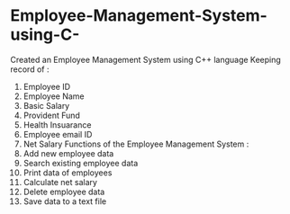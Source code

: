 # Employee-Management-System-using-C-
Created an Employee Management System using C++ language
Keeping record of : 
  1. Employee ID
  2. Employee Name 
  3. Basic Salary 
  4. Provident Fund
  5. Health Insuarance 
  6. Employee email ID
  7. Net Salary
Functions of the Employee Management System : 
  1. Add new employee data
  2. Search existing employee data
  3. Print data of employees
  4. Calculate net salary
  5. Delete employee data
  6. Save data to a text file
